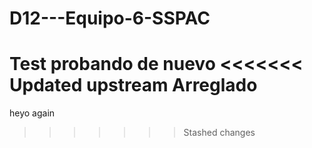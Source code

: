 # D12---Equipo-6-SSPAC

Test
probando de nuevo
<<<<<<< Updated upstream
Arreglado
=======

heyo again
>>>>>>> Stashed changes
